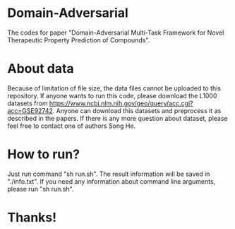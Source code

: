 # Domain-Adversarial
The codes for paper "Domain-Adversarial Multi-Task Framework for Novel Therapeutic Property Prediction of Compounds".

# About data
Because of limitation of file size, the data files cannot be uploaded to this repository.
If anyone wants to run this code, please download the L1000 datasets from https://www.ncbi.nlm.nih.gov/geo/query/acc.cgi?acc=GSE92742. Anyone can download this datasets and preprocess it as described in the papers. If there is any more question about dataset, please feel free to contact one of authors Song He.

# How to run?
Just run command "sh run.sh". The result information will be saved in "./info.txt".
If you need any information about command line arguments, please run "sh run.sh".

# Thanks!
